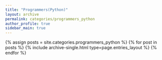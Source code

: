 ```yaml
---
title: "Programmers(Python)"
layout: archive
permalink: categories/programmers_python
author_profile: true
sidebar_main: true
---
```



{% assign posts = site.categories.programmers_python %}
{% for post in posts %} {% include archive-single.html type=page.entries_layout %} {% endfor %}